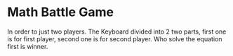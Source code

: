 # Math Battle Game
In order to just two players. 
The Keyboard divided into 2 two parts, first one is for first player, second one is for second player. Who solve the equation first is winner.
